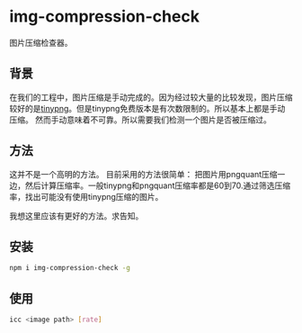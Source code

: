 # img-compression-check

图片压缩检查器。

## 背景

在我们的工程中，图片压缩是手动完成的。因为经过较大量的比较发现，图片压缩较好的是[tinypng](https://tinypng.com/)。但是tinypng免费版本是有次数限制的。所以基本上都是手动压缩。
然而手动意味着不可靠。所以需要我们检测一个图片是否被压缩过。

## 方法

这并不是一个高明的方法。
目前采用的方法很简单：
把图片用pngquant压缩一边，然后计算压缩率。一般tinypng和pngquant压缩率都是60到70.通过筛选压缩率，找出可能没有使用tinypng压缩的图片。

我想这里应该有更好的方法。求告知。

## 安装

```bash
npm i img-compression-check -g
```

## 使用

```bash
icc <image path> [rate]
```